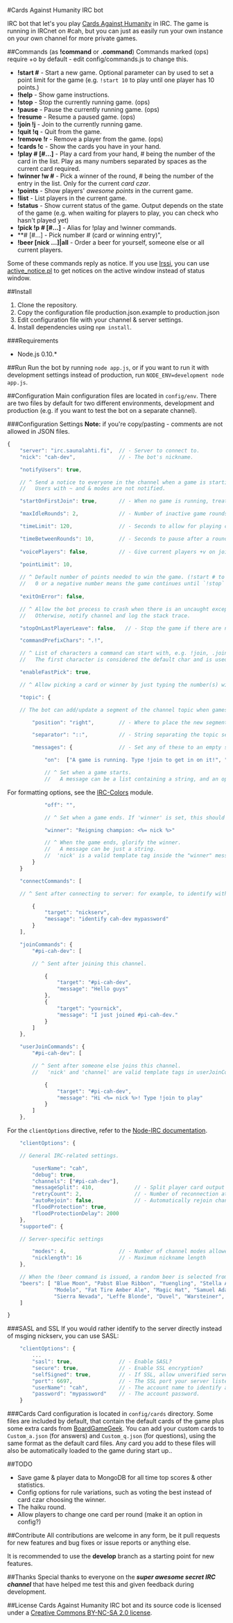 #Cards Against Humanity IRC bot

IRC bot that let's you play [Cards Against Humanity](http://www.cardsagainsthumanity.com/) in IRC. The game is running in IRCnet on #cah, but you can just as easily run your own instance on your own channel for more private games.

##Commands
(as **!command** or **.command**)
Commands marked (ops) require +o by default - edit config/commands.js to change this.
* **!start #** - Start a new game. Optional parameter can by used to set a point limit for the game (e.g. `!start 10` to play until one player has 10 points.)
* **!help** - Show game instructions.
* **!stop** - Stop the currently running game. (ops)
* **!pause** - Pause the currently running game. (ops)
* **!resume** - Resume a paused game. (ops)
* **!join !j** - Join to the currently running game.
* **!quit !q** - Quit from the game.
* **!remove !r <nick>** - Remove a player from the game. (ops)
* **!cards !c** - Show the cards you have in your hand.
* **!play # [#...]** - Play a card from your hand, # being the number of the card in the list. Play as many numbers separated by spaces as the current card required.
* **!winner !w #** - Pick a winner of the round, # being the number of the entry in the list. Only for the current *card czar*.
* **!points** - Show players' *awesome points* in the current game.
* **!list** - List players in the current game.
* **!status** - Show current status of the game. Output depends on the state of the game (e.g. when waiting for players to play, you can check who hasn't played yet)
* **!pick !p # [#...]** - Alias for !play and !winner commands.
* **# [#...] - Pick number # (card or winning entry)",
* **!beer [nick ...]|all** - Order a beer for yourself, someone else or all current players.

Some of these commands reply as notice. If you use [Irssi](http://www.irssi.org), you can use [active_notice.pl](http://scripts.irssi.org/scripts/active_notice.pl) to get notices on the active window instead of status window.

##Install
1. Clone the repository.
2. Copy the configuration file production.json.example to production.json
2. Edit configuration file with your channel & server settings.
3. Install dependencies using `npm install`.

###Requirements
* Node.js 0.10.*

##Run
Run the bot by running `node app.js`, or if you want to run it with development settings instead of production, run `NODE_ENV=development node app.js`.

##Configuration
Main configuration files are located in `config/env`. There are two files by default for two different environments, development and production (e.g. if you want to test the bot on a separate channel).

###Configuration Settings
**Note:** if you're copy/pasting - comments are not allowed in JSON files.
```JavaScript
{
    "server": "irc.saunalahti.fi",  // - Server to connect to.
    "nick": "cah-dev",              // - The bot's nickname.

    "notifyUsers": true,

    // ^ Send a notice to everyone in the channel when a game is starting?
    //   Users with ~ and & modes are not notified.

    "startOnFirstJoin": true,       // - When no game is running, treat the first !join as !start?

    "maxIdleRounds": 2,             // - Number of inactive game rounds causing a player to be removed.

    "timeLimit": 120,               // - Seconds to allow for playing cards or picking winners.

    "timeBetweenRounds": 10,        // - Seconds to pause after a round finishes.
    
    "voicePlayers": false,          // - Give current players +v on join? (Bot will assume it is opped.)
    
    "pointLimit": 10,

    // ^ Default number of points needed to win the game. (!start # to override.)
    //   0 or a negative number means the game continues until `!stop` command is issued.
    
    "exitOnError": false,

    // ^ Allow the bot process to crash when there is an uncaught exception?
    //   Otherwise, notify channel and log the stack trace.

    "stopOnLastPlayerLeave": false,   // - Stop the game if there are no more players (playing or waiting).

    "commandPrefixChars": ".!",

    // ^ List of characters a command can start with, e.g. !join, .join
    //   The first character is considered the default char and is used in help text.

    "enableFastPick": true,

    // ^ Allow picking a card or winner by just typing the number(s) without an explict command.

    "topic": {

    // The bot can add/update a segment of the channel topic when games start and end.

        "position": "right",        // - Where to place the new segment relative to the main topic.

        "separator": "::",          // - String separating the topic segments.

        "messages": {               // - Set any of these to an empty string to disable.

            "on":  ["A game is running. Type !join to get in on it!", "bold.yellow"],

            // ^ Set when a game starts.
            //   A message can be a list containing a string, and an optional formatting instruction.
```

For formatting options, see the [IRC-Colors](https://www.npmjs.com/package/irc-colors) module.

```JavaScript
            "off": "",

            // ^ Set when a game ends. If 'winner' is set, this should probably be empty.

            "winner": "Reigning champion: <%= nick %>"

            // ^ When the game ends, glorify the winner.
            //   A message can be just a string.
            //  'nick' is a valid template tag inside the "winner" message.
        }
    }

    "connectCommands": [

    // ^ Sent after connecting to server: for example, to identify with nickserv, as below.

        {
            "target": "nickserv",
            "message": "identify cah-dev mypassword"
        }
    ],

    "joinCommands": {
        "#pi-cah-dev": [

        // ^ Sent after joining this channel.

            {
                "target": "#pi-cah-dev",
                "message": "Hello guys"
            },
    		{
    			"target": "yournick",
    			"message": "I just joined #pi-cah-dev."
    		}
        ]
    },

    "userJoinCommands": {
        "#pi-cah-dev": [

        // ^ Sent after someone else joins this channel.
        //   'nick' and 'channel' are valid template tags in userJoinCommands messages.

            {
                "target": "#pi-cah-dev",
                "message": "Hi <%= nick %>! Type !join to play"
            }
        ]
    },
```

For the `clientOptions` directive, refer to the [Node-IRC documentation](https://node-irc.readthedocs.org/en/latest/API.html#client).

```JavaScript
    "clientOptions": {

    // General IRC-related settings.

        "userName": "cah",
        "debug": true,
        "channels": ["#pi-cah-dev"],
        "messageSplit": 410,             // - Split player card output into multiple notices if message is longer than this
        "retryCount": 2,                 // - Number of reconnection attempts to make
        "autoRejoin": false,             // - Automatically rejoin channel if kicked?
        "floodProtection": true,
        "floodProtectionDelay": 2000
    },
    "supported": {

    // Server-specific settings

        "modes": 4,                 // - Number of channel modes allowed per line
        "nicklength": 16            // - Maximum nickname length
    },

    // When the !beer command is issued, a random beer is selected from this list.
    "beers": [ "Blue Moon", "Pabst Blue Ribbon", "Yuengling", "Stella Artois", 
               "Modelo", "Fat Tire Amber Ale", "Magic Hat", "Samuel Adams",
               "Sierra Nevada", "Leffe Blonde", "Duvel", "Warsteiner", "Erdinger Weiss"
    ]

}
```

###SASL and SSL
If you would rather identify to the server directly instead of msging nickserv, you can use SASL:

```JavaScript
    "clientOptions": {
        ...
        "sasl": true,               // - Enable SASL?
        "secure": true,             // - Enable SSL encryption?
        "selfSigned": true,         // - If SSL, allow unverified server certificates?
        "port": 6697,               // - The SSL port your server listens on.
        "userName": "cah",          // - The account name to identify as.
        "password": "mypassword"    // - The account password.
    }
```

###Cards
Card configuration is located in `config/cards` directory. Some files are included by default, that contain the default cards of the game plus some extra cards from [BoardGameGeek](http://boardgamegeek.com/). You can add your custom cards to `Custom_a.json` (for answers) and `Custom_q.json` (for questions), using the same format as the default card files. Any card you add to these files will also be automatically loaded to the game during start up..

##TODO
* Save game & player data to MongoDB for all time top scores & other statistics.
* Config options for rule variations, such as voting the best instead of card czar choosing the winner.
* The haiku round.
* Allow players to change one card per round (make it an option in config?)

##Contribute
All contributions are welcome in any form, be it pull requests for new features and bug fixes or issue reports or anything else.

It is recommended to use the **develop** branch as a starting point for new features.

##Thanks
Special thanks to everyone on the ***super awesome secret IRC channel*** that have helped me test this and given feedback during development.

##License
Cards Against Humanity IRC bot and its source code is licensed under a [Creative Commons BY-NC-SA 2.0 license](http://creativecommons.org/licenses/by-nc-sa/2.0/).
